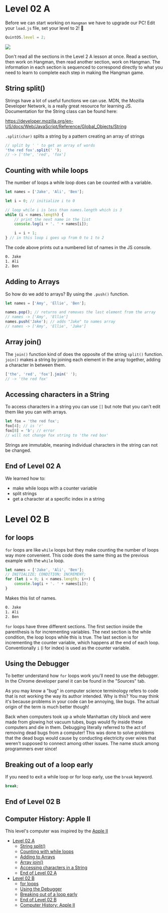 # Level 02 A

Before we can start working on `Hangman` we have to upgrade our PC! Edit your `load.js` file, set your level to 2! 🥳

```js
QuintOS.level = 2;
```

![](https://elasticbeanstalk-us-east-2-651921832906.s3.us-east-2.amazonaws.com/QuintOS/bootScreen2.jpg)

Don't read all the sections in the Level 2 A lesson at once. Read a section, then work on Hangman, then read another section, work on Hangman. The information in each section is sequenced to correspond directly to what you need to learn to complete each step in making the Hangman game.

## String split()

Strings have a lot of useful functions we can use. MDN, the Mozilla Developer Network, is a really great resource for learning JS. Documentation for the String class can be found here:

<https://developer.mozilla.org/en-US/docs/Web/JavaScript/Reference/Global_Objects/String>

`.split(char)` splits a string by a pattern creating an array of strings

```js
// split by ' ' to get an array of words
'the red fox'.split(' ');
// -> ['the', 'red', 'fox']
```

## Counting with while loops

The number of loops a while loop does can be counted with a variable.

```js
let names = ['Jake', 'Ali', 'Ben'];

let i = 0; // initialize i to 0

// loop while i is less than names.length which is 3
while (i < names.length) {
	// print the next name in the list
	console.log(i + '. ' + names[i]);

	i = i + 1;
} // in this loop i goes up from 0 to 1 to 2
```

The code above prints out a numbered list of names in the JS console.

```txt
0. Jake
1. Ali
2. Ben
```

## Adding to Arrays

So how do we add to arrays? By using the `.push()` function.

```js
let names = ['Amy', 'Ellie', 'Ben'];

names.pop(); // returns and removes the last element from the array
// names -> ['Amy', 'Ellie']
names.push('Jake'); // adds "Jake" to names array
// names -> ['Amy', 'Ellie', 'Jake']
```

## Array join()

The `join()` function kind of does the opposite of the string `split()` function. `join()` makes a string by joining each element in the array together, adding a character in between them.

```js
['the', 'red', 'fox'].join(' ');
// -> 'the red fox'
```

## Accessing characters in a String

To access characters in a string you can use `[]` but note that you can't edit them like you can with arrays.

```js
let fox = 'the red fox';
fox[4]; // is 'r'
fox[8] = 'b'; // error
// will not change fox string to 'the red box'
```

Strings are immutable, meaning individual characters in the string can not be changed.

## End of Level 02 A

We learned how to:

- make while loops with a counter variable
- split strings
- get a character at a specific index in a string

# Level 02 B

## for loops

`for` loops are like `while` loops but they make counting the number of loops way more convenient. This code does the same thing as the previous example with the `while` loop.

```js
let names = ['Jake', 'Ali', 'Ben'];
// INITIALIZE; CONDITION; INCREMENT;
for (let i = 0; i < names.length; i++) {
	console.log(i + '. ' + names[i]);
}
```

Makes this list of names.

```txt
0. Jake
1. Ali
2. Ben
```

`for` loops have three different sections. The first section inside the parenthesis is for incrementing variables. The next section is the while condition, the loop loops while this is true. The last section is for incrementing the counter variable, which happens at the end of each loop. Conventionally `i` (i for index) is used as the counter variable.

## Using the Debugger

To better understand how `for` loops work you'll need to use the debugger. In the Chrome developer panel it can be found in the "Sources" tab.

As you may know a "bug" in computer science terminology refers to code that is not working the way its author intended. Why is this? You may think it's because problems in your code can be annoying, like bugs. The actual origin of the term is much better though!

Back when computers took up a whole Manhattan city block and were made from glowing hot vacuum tubes, bugs would fly inside these computers and die in them. Debugging literally referred to the act of removing dead bugs from a computer! This was done to solve problems that the dead bugs would cause by conducting electricity over wires that weren't supposed to connect among other issues. The name stuck among programmers ever since!

## Breaking out of a loop early

If you need to exit a while loop or for loop early, use the `break` keyword.

```js
break;
```

## End of Level 02 B

## Computer History: Apple II

This level's computer was inspired by the [Apple II](https://www.youtube.com/watch?v=CxJwy8NsXFs)

- [Level 02 A](#level-02-a)
  - [String split()](#string-split)
  - [Counting with while loops](#counting-with-while-loops)
  - [Adding to Arrays](#adding-to-arrays)
  - [Array join()](#array-join)
  - [Accessing characters in a String](#accessing-characters-in-a-string)
  - [End of Level 02 A](#end-of-level-02-a)
- [Level 02 B](#level-02-b)
  - [for loops](#for-loops)
  - [Using the Debugger](#using-the-debugger)
  - [Breaking out of a loop early](#breaking-out-of-a-loop-early)
  - [End of Level 02 B](#end-of-level-02-b)
  - [Computer History: Apple II](#computer-history-apple-ii)
